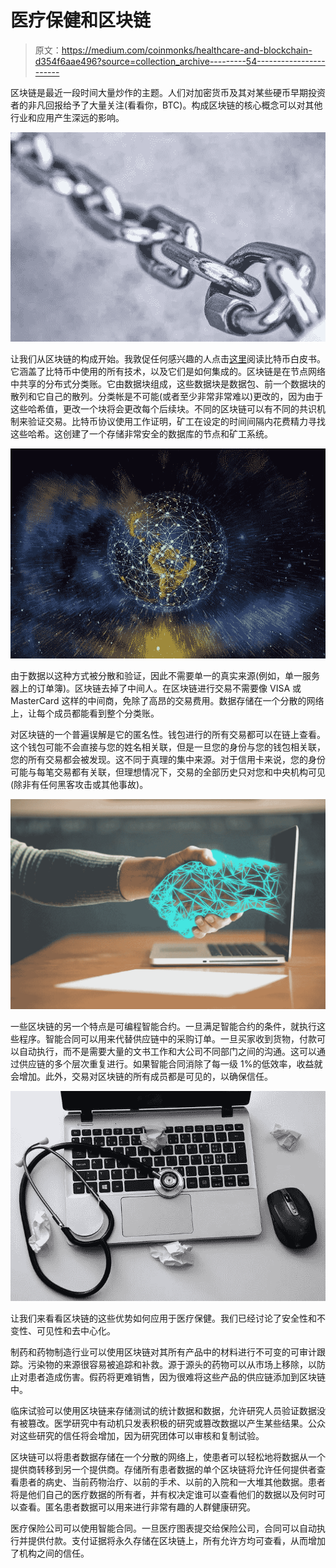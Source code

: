 # 医疗保健和区块链

> 原文：<https://medium.com/coinmonks/healthcare-and-blockchain-d354f6aae496?source=collection_archive---------54----------------------->

区块链是最近一段时间大量炒作的主题。人们对加密货币及其对某些硬币早期投资者的非凡回报给予了大量关注(看看你，BTC)。构成区块链的核心概念可以对其他行业和应用产生深远的影响。

![](img/788b23134b468534cfbf4b4d2864b37c.png)

让我们从区块链的构成开始。我敦促任何感兴趣的人点击[这里](https://bitcoin.org/bitcoin.pdf)阅读比特币白皮书。它涵盖了比特币中使用的所有技术，以及它们是如何集成的。区块链是在节点网络中共享的分布式分类账。它由数据块组成，这些数据块是数据包、前一个数据块的散列和它自己的散列。分类帐是不可能(或者至少非常非常难以)更改的，因为由于这些哈希值，更改一个块将会更改每个后续块。不同的区块链可以有不同的共识机制来验证交易。比特币协议使用工作证明，矿工在设定的时间间隔内花费精力寻找这些哈希。这创建了一个存储非常安全的数据库的节点和矿工系统。

![](img/bb3e38cddbe924ac71c8637692eeadba.png)

由于数据以这种方式被分散和验证，因此不需要单一的真实来源(例如，单一服务器上的订单簿)。区块链去掉了中间人。在区块链进行交易不需要像 VISA 或 MasterCard 这样的中间商，免除了高昂的交易费用。数据存储在一个分散的网络上，让每个成员都能看到整个分类账。

对区块链的一个普遍误解是它的匿名性。钱包进行的所有交易都可以在链上查看。这个钱包可能不会直接与您的姓名相关联，但是一旦您的身份与您的钱包相关联，您的所有交易都会被发现。这不同于真理的集中来源。对于信用卡来说，您的身份可能与每笔交易都有关联，但理想情况下，交易的全部历史只对您和中央机构可见(除非有任何黑客攻击或其他事故)。

![](img/7be832e7795d02ed363d12b207b5aaff.png)

一些区块链的另一个特点是可编程智能合约。一旦满足智能合约的条件，就执行这些程序。智能合同可以用来代替供应链中的采购订单。一旦买家收到货物，付款可以自动执行，而不是需要大量的文书工作和大公司不同部门之间的沟通。这可以通过供应链的多个层次重复进行。如果智能合同消除了每一级 1%的低效率，收益就会增加。此外，交易对区块链的所有成员都是可见的，以确保信任。

![](img/d54463c1cfba487a69b75201e2c64a7e.png)

让我们来看看区块链的这些优势如何应用于医疗保健。我们已经讨论了安全性和不变性、可见性和去中心化。

制药和药物制造行业可以使用区块链对其所有产品中的材料进行不可变的可审计跟踪。污染物的来源很容易被追踪和补救。源于源头的药物可以从市场上移除，以防止对患者造成伤害。假药将更难销售，因为很难将这些产品的供应链添加到区块链中。

临床试验可以使用区块链来存储测试的统计数据和数据，允许研究人员验证数据没有被篡改。医学研究中有动机只发表积极的研究或篡改数据以产生某些结果。公众对这些研究的信任将会增加，因为研究团体可以审核和复制试验。

区块链可以将患者数据存储在一个分散的网络上，使患者可以轻松地将数据从一个提供商转移到另一个提供商。存储所有患者数据的单个区块链将允许任何提供者查看患者的病史、当前药物治疗、以前的手术、以前的入院和一大堆其他数据。患者将是他们自己的医疗数据的所有者，并有权决定谁可以查看他们的数据以及何时可以查看。匿名患者数据可以用来进行非常有趣的人群健康研究。

医疗保险公司可以使用智能合同。一旦医疗图表提交给保险公司，合同可以自动执行并提供付款。支付证据将永久存储在区块链上，所有允许方均可查看，从而增加了机构之间的信任。